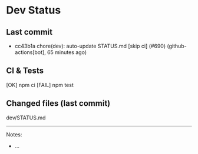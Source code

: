 # Dev Status

## Last commit
- cc43b1a chore(dev): auto-update STATUS.md [skip ci] (#690) (github-actions[bot], 65 minutes ago)
## CI & Tests
[OK] npm ci
[FAIL] npm test

## Changed files (last commit)
dev/STATUS.md

---
Notes:
- ...
